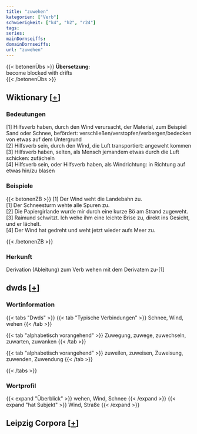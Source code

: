 ```yaml
---
title: "zuwehen"
kategorien: ["Verb"]
schwierigkeit: ["k4", "h2", "r24"]
tags:
series:
mainDornseiffs:
domainDornseiffs:
url: "zuwehen"
---
```


{{< betonenÜbs >}}
**Übersetzung:**  
become blocked with drifts  
{{< /betonenÜbs >}}

## Wiktionary [[+](https://de.wiktionary.org/wiki/zuwehen)]

### Bedeutungen
[1] Hilfsverb haben, durch den Wind verursacht, der Material, zum Beispiel Sand oder Schnee, befördert: verschließen/verstopfen/verbergen/bedecken von etwas auf dem Untergrund  
[2] Hilfsverb sein, durch den Wind, die Luft transportiert: angeweht kommen  
[3] Hilfsverb haben, selten, als Mensch jemandem etwas durch die Luft schicken: zufächeln  
[4] Hilfsverb sein, oder Hilfsverb haben, als Windrichtung: in Richtung auf etwas hin/zu blasen  

### Beispiele
{{< betonenZB >}}
[1] Der Wind weht die Landebahn zu.  
[1] Der Schneesturm wehte alle Spuren zu.  
[2] Die Papiergirlande wurde mir durch eine kurze Bö am Strand zugeweht.  
[3] Raimund schwitzt. Ich wehe ihm eine leichte Brise zu, direkt ins Gesicht, und er lächelt.  
[4] Der Wind hat gedreht und weht jetzt wieder aufs Meer zu.  

{{< /betonenZB >}}
### Herkunft
Derivation (Ableitung) zum Verb wehen mit dem Derivatem zu-[1]  



## dwds [[+](https://www.dwds.de/wb/zuwehen)]

### Wortinformation
{{< tabs "Dwds" >}}
{{< tab "Typische Verbindungen" >}}
Schnee, Wind, wehen
{{< /tab >}}

{{< tab "alphabetisch vorangehend" >}}
Zuwegung, zuwege, zuwechseln, zuwarten, zuwanken
{{< /tab >}}

{{< tab "alphabetisch vorangehend" >}}
zuweilen, zuweisen, Zuweisung, zuwenden, Zuwendung
{{< /tab >}}

{{< /tabs >}}

### Wortprofil
{{< expand "Überblick" >}} wehen, Wind, Schnee {{< /expand >}}
{{< expand "hat Subjekt" >}} Wind, Straße {{< /expand >}}

## Leipzig Corpora [[+](https://corpora.uni-leipzig.de/en/res?word=zuwehen&corpusId=deu_newscrawl-public_2018)]

